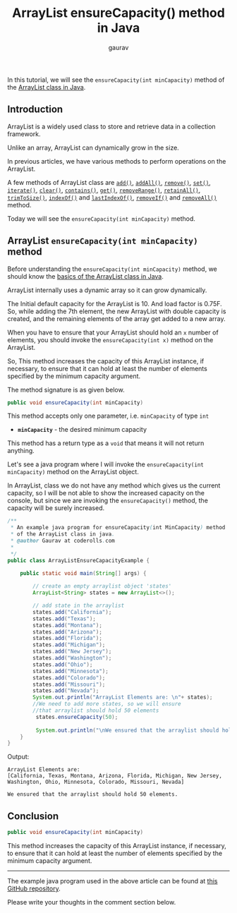 ﻿---  
layout: post  
title: "ArrayList ensureCapacity() method in Java"  
author: gaurav  
categories: [Collections, ArrayList]  
description: "In this short tutorial, we will see the ensureCapacity(int minCapacity) method of the Arraylist class in Java."  
---
In this tutorial, we will see the `ensureCapacity(int minCapacity)` method of the  [ArrayList class in Java](https://coderolls.com/arraylist-in-java/). 

## Introduction  
ArrayList is a widely used class to store and retrieve data in a collection framework.

Unlike an array, ArrayList can dynamically grow in the size.

In previous articles, we have various methods to perform operations on the ArrayList.

A few methods of ArrayList class are [`add()`](https://coderolls.com/add-element-in-arraylist/), [`addAll()`](http://https://coderolls.com/arraylist-addall-method-in-java/), [`remove()`](https://coderolls.com/remove-element-from-arraylist/), [`set()`](https://coderolls.com/change-element-in-arraylist/), [`iterate()`](https://coderolls.com/iterating-the-arraylist-in-java/), [`clear()`](https://coderolls.com/arraylist-clear-method-in-java/),  [`contains()`](https://coderolls.com/arraylist-contains-method), [`get()`](https://coderolls.com/arraylist-get-method), [`removeRange()`](https://coderolls.com/arraylist-removerange-method), [`retainAll()`](https://coderolls.com/arraylist-retainall-method),  [`trimToSize()`](https://coderolls.com/arraylist-trimtosize-method), [`indexOf()`](https://coderolls.com/arraylist-indexof-method) and  [`lastIndexOf()`](https://coderolls.com/arraylist-lastindexof-method),  [`removeIf()`](https://coderolls.com/arraylist-removeIf-method) and   [`removeAll()`](https://coderolls.com/arraylist-removeall-method)  method. 

Today we will see the `ensureCapacity(int minCapacity)` method. 

## ArrayList `ensureCapacity(int minCapacity)` method  

Before understanding the `ensureCapacity(int minCapacity)` method, we should know the [basics of the ArrayList class in Java](https://coderolls.com/arraylist-in-java/). 

ArrayList internally uses a dynamic array so it can grow dynamically.

The Initial default capacity for the ArrayList is 10. And load factor is 0.75F. So, while adding the 7th element, the new ArrayList with double capacity is created, and the remaining elements of the array get added to a new array.

When you have to ensure that your ArrayList should hold an `x` number of elements, you should invoke the `ensureCapacity(int x)` method on the ArrayList.

So, This method increases the capacity of this  ArrayList instance, if necessary, to ensure that it can hold at least the number of elements specified by the minimum capacity argument.

The method signature is as given below.
```java
public void ensureCapacity(int minCapacity)
```

This method accepts only one parameter, i.e. `minCapacity` of type `int`

- **`minCapacity`** - the desired minimum capacity

This method has a return type as a `void` that means it will not return anything.

Let's see a java program where I will invoke the `ensureCapacity(int minCapacity)` method on the ArrayList object.

In ArrayList, class we do not have any method which gives us the current capacity, so I will be not able to show the increased capacity on the console, but since we are invoking the `ensureCapacity()` method, the capacity will be surely increased.

```java
/**
 * An example java program for ensureCapacity(int MinCapacity) method 
 * of the ArrayList class in java.
 * @author Gaurav at coderolls.com
 *
 */
public class ArrayListEnsureCapacityExample {

	public static void main(String[] args) {
		
		// create an empty arraylist object 'states'
		ArrayList<String> states = new ArrayList<>();

		// add state in the arraylist
		states.add("California");
		states.add("Texas");
		states.add("Montana");
		states.add("Arizona");
		states.add("Florida");
		states.add("Michigan");
		states.add("New Jersey");
		states.add("Washington");
		states.add("Ohio");
		states.add("Minnesota");
		states.add("Colorado");
		states.add("Missouri");
		states.add("Nevada");
		System.out.println("ArrayList Elements are: \n"+ states);
		//We need to add more states, so we will ensure 
		//that arraylist should hold 50 elements
		 states.ensureCapacity(50);
		 
		 System.out.println("\nWe ensured that the arraylist should hold 50 elements.");
	}
}
```

Output:  
```
ArrayList Elements are: 
[California, Texas, Montana, Arizona, Florida, Michigan, New Jersey, Washington, Ohio, Minnesota, Colorado, Missouri, Nevada]

We ensured that the arraylist should hold 50 elements.
```

## Conclusion  

```java
public void ensureCapacity(int minCapacity)
```
This method increases the capacity of this  ArrayList  instance, if necessary, to ensure that it can hold at least the number of elements specified by the minimum capacity argument.

---
The example java program used in the above article can be found at [this GitHub repository](https://github.com/coderolls/blogpost-coding-examples/tree/main/collections/arraylist/arraylist-ensurecapacity-method).  

Please write your thoughts in the comment section below.

